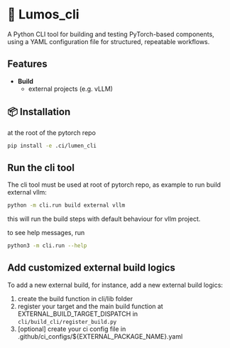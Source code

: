# 🔧 Lumos_cli
A Python CLI tool for building and testing PyTorch-based components, using a YAML configuration file for structured, repeatable workflows.


## Features
- **Build**
    - external projects (e.g. vLLM)

## 📦 Installation
at the root of the pytorch repo
```bash
pip install -e .ci/lumen_cli
```

## Run the cli tool
The cli tool must be used at root of pytorch repo, as example to run build external vllm:
```bash
python -m cli.run build external vllm
```
this will run the build steps with default behaviour for vllm project.

to see help messages, run
```bash
python3 -m cli.run --help
```

## Add customized external build logics
To add a new external build, for instance, add a new external build logics:
1. create the build function in cli/lib folder
2. register your target and the main build function at  EXTERNAL_BUILD_TARGET_DISPATCH in `cli/build_cli/register_build.py`
3. [optional] create your ci config file in .github/ci_configs/${EXTERNAL_PACKAGE_NAME}.yaml
